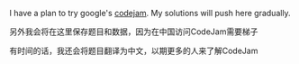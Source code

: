 I have a plan to try google's [codejam](https://code.google.com/codejam/past-contests).
My solutions will push here gradually.

另外我会将在这里保存题目和数据，因为在中国访问CodeJam需要梯子

有时间的话，我还会将题目翻译为中文，以期更多的人来了解CodeJam
